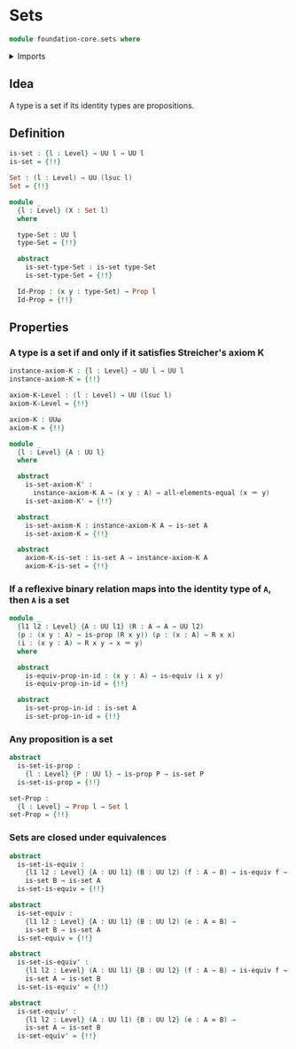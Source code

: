 # Sets

```agda
module foundation-core.sets where
```

<details><summary>Imports</summary>

```agda
open import foundation.dependent-pair-types
open import foundation.fundamental-theorem-of-identity-types
open import foundation.universe-levels

open import foundation-core.contractible-types
open import foundation-core.equivalences
open import foundation-core.identity-types
open import foundation-core.propositions
open import foundation-core.truncated-types
open import foundation-core.truncation-levels
```

</details>

## Idea

A type is a set if its identity types are propositions.

## Definition

```agda
is-set : {l : Level} → UU l → UU l
is-set = {!!}

Set : (l : Level) → UU (lsuc l)
Set = {!!}

module _
  {l : Level} (X : Set l)
  where

  type-Set : UU l
  type-Set = {!!}

  abstract
    is-set-type-Set : is-set type-Set
    is-set-type-Set = {!!}

  Id-Prop : (x y : type-Set) → Prop l
  Id-Prop = {!!}
```

## Properties

### A type is a set if and only if it satisfies Streicher's axiom K

```agda
instance-axiom-K : {l : Level} → UU l → UU l
instance-axiom-K = {!!}

axiom-K-Level : (l : Level) → UU (lsuc l)
axiom-K-Level = {!!}

axiom-K : UUω
axiom-K = {!!}

module _
  {l : Level} {A : UU l}
  where

  abstract
    is-set-axiom-K' :
      instance-axiom-K A → (x y : A) → all-elements-equal (x ＝ y)
    is-set-axiom-K' = {!!}

  abstract
    is-set-axiom-K : instance-axiom-K A → is-set A
    is-set-axiom-K = {!!}

  abstract
    axiom-K-is-set : is-set A → instance-axiom-K A
    axiom-K-is-set = {!!}
```

### If a reflexive binary relation maps into the identity type of `A`, then `A` is a set

```agda
module _
  {l1 l2 : Level} {A : UU l1} (R : A → A → UU l2)
  (p : (x y : A) → is-prop (R x y)) (ρ : (x : A) → R x x)
  (i : (x y : A) → R x y → x ＝ y)
  where

  abstract
    is-equiv-prop-in-id : (x y : A) → is-equiv (i x y)
    is-equiv-prop-in-id = {!!}

  abstract
    is-set-prop-in-id : is-set A
    is-set-prop-in-id = {!!}
```

### Any proposition is a set

```agda
abstract
  is-set-is-prop :
    {l : Level} {P : UU l} → is-prop P → is-set P
  is-set-is-prop = {!!}

set-Prop :
  {l : Level} → Prop l → Set l
set-Prop = {!!}
```

### Sets are closed under equivalences

```agda
abstract
  is-set-is-equiv :
    {l1 l2 : Level} {A : UU l1} (B : UU l2) (f : A → B) → is-equiv f →
    is-set B → is-set A
  is-set-is-equiv = {!!}

abstract
  is-set-equiv :
    {l1 l2 : Level} {A : UU l1} (B : UU l2) (e : A ≃ B) →
    is-set B → is-set A
  is-set-equiv = {!!}

abstract
  is-set-is-equiv' :
    {l1 l2 : Level} (A : UU l1) {B : UU l2} (f : A → B) → is-equiv f →
    is-set A → is-set B
  is-set-is-equiv' = {!!}

abstract
  is-set-equiv' :
    {l1 l2 : Level} (A : UU l1) {B : UU l2} (e : A ≃ B) →
    is-set A → is-set B
  is-set-equiv' = {!!}
```
